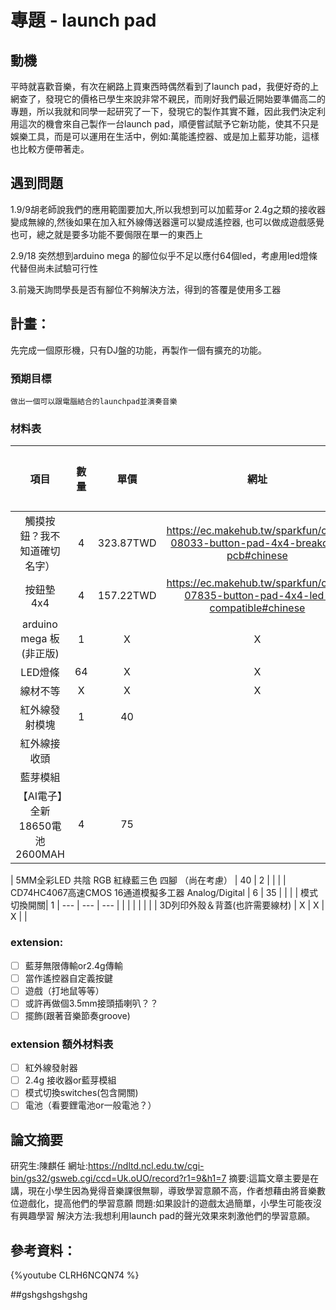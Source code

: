 # 專題 - launch pad

## 動機
平時就喜歡音樂，有次在網路上買東西時偶然看到了launch pad，我便好奇的上網查了，發現它的價格已學生來說非常不親民，而剛好我們最近開始要準備高二的專題，所以我就和同學一起研究了一下，發現它的製作其實不難，因此我們決定利用這次的機會來自己製作一台launch pad，順便嘗試賦予它新功能，使其不只是娛樂工具，而是可以運用在生活中，例如:萬能遙控器、或是加上藍芽功能，這樣也比較方便帶著走。
## 遇到問題
1.9/9胡老師說我們的應用範圍要加大,所以我想到可以加藍芽or 2.4g之類的接收器變成無線的,然後如果在加入紅外線傳送器還可以變成遙控器,
也可以做成遊戲感覺也可，總之就是要多功能不要侷限在單一的東西上

2.9/18 突然想到arduino mega 的腳位似乎不足以應付64個led，考慮用led燈條代替但尚未試驗可行性

3.前幾天詢問學長是否有腳位不夠解決方法，得到的答覆是使用多工器
## 計畫：
先完成一個原形機，只有DJ盤的功能，再製作一個有擴充的功能。
###  預期目標
`做出一個可以跟電腦結合的launchpad並演奏音樂`
### 材料表

 
|                        項目                        | 數量 |   單價    |                                      網址                                      | 是否買了 |
|:--------------------------------------------------:|:----:|:---------:|:------------------------------------------------------------------------------:|:--------:|
|            觸摸按鈕？我不知道確切名字）            |  4   | 323.87TWD |  https://ec.makehub.tw/sparkfun/com-08033-button-pad-4x4-breakout-pcb#chinese  |    √     |
|                     按鈕墊 4x4                     |  4   | 157.22TWD | https://ec.makehub.tw/sparkfun/com-07835-button-pad-4x4-led-compatible#chinese |    √     |
|              arduino mega 板(非正版)               |  1   |     X     |                                       X                                        |          |
|                      LED燈條                       |  64  |     X     |                                       X                                        |          |
|                      線材不等                      |  X   |     X     |                                       X                                        |          |
|                   紅外線發射模塊                   |  1   |    40     |                                                                                |          |
|                    紅外線接收頭                    |      |           |                                                                                |          |
|                      藍芽模組                      |      |           |                                                                                |          |
|          【AI電子】全新 18650電池 2600MAH          |  4  |     75     |                                                                                |          |
| 
5MM全彩LED 共陰 RGB 紅綠藍三色 四腳 （尚在考慮）                                                   |  40    |      2     |                                                                                |          |
| CD74HC4067高速CMOS 16通道模擬多工器 Analog/Digital | 6   | 35  |     |     |
| 模式切換開關| 1 | --- | --- | --- |
|                                                    |     |     |     |     |
| 3D列印外殼＆背蓋(也許需要線材)                     | X   | X   | X   |     |


### extension:
- [ ] 藍芽無限傳輸or2.4g傳輸
- [ ] 當作遙控器自定義按鍵
- [ ] 遊戲（打地鼠等等）
- [ ] 或許再做個3.5mm接頭插喇叭？？
- [ ] 擺飾(跟著音樂節奏groove)
 
### extension 額外材料表
- [ ] 紅外線發射器
- [ ] 2.4g 接收器or藍芽模組
- [ ] 模式切換switches(包含開關)
- [ ] 電池（看要鋰電池or一般電池？）

## 論文摘要
研究生:陳麒任
網址:https://ndltd.ncl.edu.tw/cgi-bin/gs32/gsweb.cgi/ccd=Uk.oUO/record?r1=9&h1=7
摘要:這篇文章主要是在講，現在小學生因為覺得音樂課很無聊，導致學習意願不高，作者想藉由將音樂數位遊戲化，提高他們的學習意願
問題:如果設計的遊戲太過簡單，小學生可能夜沒有興趣學習
解決方法:我想利用launch pad的聲光效果來刺激他們的學習意願。

## 參考資料：
{%youtube CLRH6NCQN74 %}


##gshgshgshgshg